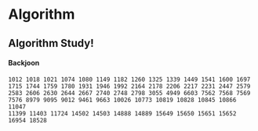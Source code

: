 # Algorithm
## Algorithm Study!
#### Backjoon
    1012 1018 1021 1074 1080 1149 1182 1260 1325 1339 1449 1541 1600 1697 
    1715 1744 1759 1780 1931 1946 1992 2164 2178 2206 2217 2231 2447 2579 
    2583 2606 2630 2644 2667 2740 2748 2798 3055 4949 6603 7562 7568 7569
    7576 8979 9095 9012 9461 9663 10026 10773 10819 10828 10845 10866 11047 
    11399 11403 11724 14502 14503 14888 14889 15649 15650 15651 15652 16954 18528
    
